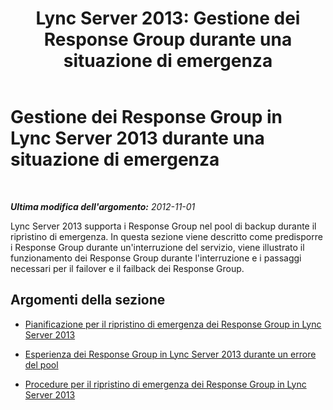 ﻿---
title: 'Lync Server 2013: Gestione dei Response Group durante una situazione di emergenza'
TOCTitle: Gestione dei Response Group durante una situazione di emergenza
ms:assetid: 9f14e677-7be8-4f08-88ba-444ec2148ce8
ms:mtpsurl: https://technet.microsoft.com/it-it/library/JJ688154(v=OCS.15)
ms:contentKeyID: 49887678
ms.date: 08/24/2015
mtps_version: v=OCS.15
ms.translationtype: HT
---

# Gestione dei Response Group in Lync Server 2013 durante una situazione di emergenza

 

_**Ultima modifica dell'argomento:** 2012-11-01_

Lync Server 2013 supporta i Response Group nel pool di backup durante il ripristino di emergenza. In questa sezione viene descritto come predisporre i Response Group durante un'interruzione del servizio, viene illustrato il funzionamento dei Response Group durante l'interruzione e i passaggi necessari per il failover e il failback dei Response Group.

## Argomenti della sezione

  - [Pianificazione per il ripristino di emergenza dei Response Group in Lync Server 2013](lync-server-2013-planning-for-response-group-disaster-recovery.md)

  - [Esperienza dei Response Group in Lync Server 2013 durante un errore del pool](lync-server-2013-response-group-experience-during-pool-failure.md)

  - [Procedure per il ripristino di emergenza dei Response Group in Lync Server 2013](lync-server-2013-response-group-disaster-recovery-procedures.md)

